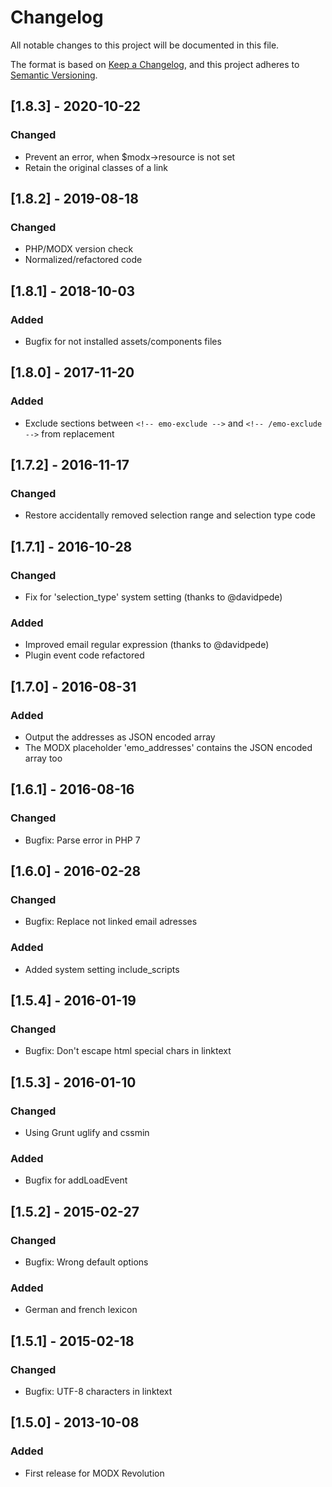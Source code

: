 # Changelog
All notable changes to this project will be documented in this file.

The format is based on [Keep a Changelog](https://keepachangelog.com/en/1.0.0/),
and this project adheres to [Semantic Versioning](https://semver.org/spec/v2.0.0.html).

## [1.8.3] - 2020-10-22
### Changed
- Prevent an error, when $modx->resource is not set
- Retain the original classes of a link

## [1.8.2] - 2019-08-18
### Changed
- PHP/MODX version check
- Normalized/refactored code

## [1.8.1] - 2018-10-03
### Added
- Bugfix for not installed assets/components files

## [1.8.0] - 2017-11-20
### Added
- Exclude sections between `<!-- emo-exclude -->` and `<!-- /emo-exclude -->` from replacement

## [1.7.2] - 2016-11-17
### Changed
- Restore accidentally removed selection range and selection type code

## [1.7.1] - 2016-10-28
### Changed
- Fix for 'selection_type' system setting (thanks to @davidpede)
### Added
- Improved email regular expression (thanks to @davidpede)
- Plugin event code refactored

## [1.7.0] - 2016-08-31
### Added
- Output the addresses as JSON encoded array
- The MODX placeholder 'emo_addresses' contains the JSON encoded array too

## [1.6.1] - 2016-08-16
### Changed
- Bugfix: Parse error in PHP 7

## [1.6.0] - 2016-02-28
### Changed
- Bugfix: Replace not linked email adresses
### Added
- Added system setting include_scripts

## [1.5.4] - 2016-01-19
### Changed
- Bugfix: Don't escape html special chars in linktext

## [1.5.3] - 2016-01-10
### Changed
- Using Grunt uglify and cssmin
### Added
- Bugfix for addLoadEvent

## [1.5.2] - 2015-02-27
### Changed
- Bugfix: Wrong default options
### Added
- German and french lexicon

## [1.5.1] - 2015-02-18
### Changed
- Bugfix: UTF-8 characters in linktext

## [1.5.0] - 2013-10-08
### Added
- First release for MODX Revolution
